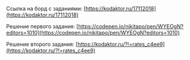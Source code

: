 Ссылка на борд с заданиями: [https://kodaktor.ru/17112018](https://kodaktor.ru/17112018)

Решение первого задания: [https://codepen.io/nikitapo/pen/WYEOgN?editors=1010](https://codepen.io/nikitapo/pen/WYEOgN?editors=1010)

Решение второго задания: [https://kodaktor.ru/?!=rates_c4ee9](https://kodaktor.ru/?!=rates_c4ee9)
